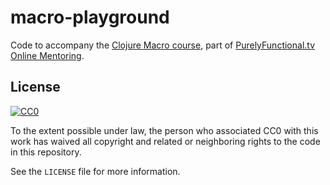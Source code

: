 # macro-playground

Code to accompany the [Clojure Macro course][macros], part of
[PurelyFunctional.tv Online Mentoring][mentoring].

[macros]: https://purelyfunctional.tv/clojure-macros
[mentoring]: https://purelyfunctional.tv/

## License

[![CC0](http://i.creativecommons.org/p/zero/1.0/88x31.png)](http://creativecommons.org/publicdomain/zero/1.0/)

To the extent possible under law, the person who associated CC0 with
this work has waived all copyright and related or neighboring rights
to the code in this repository.

See the `LICENSE` file for more information.
